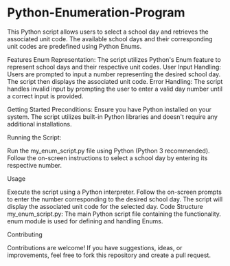﻿# Python-Enumeration-Program
This Python script allows users to select a school day and retrieves the associated unit code. The available school days and their corresponding unit codes are predefined using Python Enums.

Features
Enum Representation: The script utilizes Python's Enum feature to represent school days and their respective unit codes.
User Input Handling: Users are prompted to input a number representing the desired school day. The script then displays the associated unit code.
Error Handling: The script handles invalid input by prompting the user to enter a valid day number until a correct input is provided.


Getting Started
Preconditions:
Ensure you have Python installed on your system.
The script utilizes built-in Python libraries and doesn't require any additional installations.

Running the Script:

Run the my_enum_script.py file using Python (Python 3 recommended).
Follow the on-screen instructions to select a school day by entering its respective number.

Usage

Execute the script using a Python interpreter.
Follow the on-screen prompts to enter the number corresponding to the desired school day.
The script will display the associated unit code for the selected day.
Code Structure
my_enum_script.py: The main Python script file containing the functionality.
enum module is used for defining and handling Enums.

Contributing

Contributions are welcome! If you have suggestions, ideas, or improvements, feel free to fork this repository and create a pull request.

